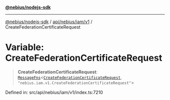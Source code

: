 [**@nebius/nodejs-sdk**](../../../../../README.md)

***

[@nebius/nodejs-sdk](../../../../../README.md) / [api/nebius/iam/v1](../README.md) / CreateFederationCertificateRequest

# Variable: CreateFederationCertificateRequest

> **CreateFederationCertificateRequest**: [`MessageFns`](../../../../../runtime/protos/core/interfaces/MessageFns.md)\<[`CreateFederationCertificateRequest`](../interfaces/CreateFederationCertificateRequest.md), `"nebius.iam.v1.CreateFederationCertificateRequest"`\>

Defined in: src/api/nebius/iam/v1/index.ts:7210
